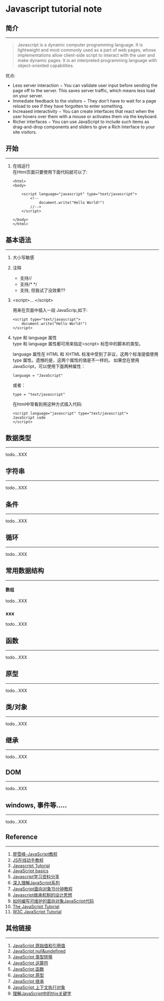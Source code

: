 # Javascript tutorial note

## 简介

---

>Javascript is a dynamic computer programming language. It is lightweight and most commonly used as a part of web pages, whose implementations allow client-side script to interact with the user and make dynamic pages. It is an interpreted programming language with object-oriented capabilities.

优点:

- Less server interaction − You can validate user input before sending the page off to the server. This saves server traffic, which means less load on your server.
- Immediate feedback to the visitors − They don't have to wait for a page reload to see if they have forgotten to enter something.
- Increased interactivity − You can create interfaces that react when the user hovers over them with a mouse or activates them via the keyboard.
- Richer interfaces − You can use JavaScript to include such items as drag-and-drop components and sliders to give a Rich Interface to your site visitors.



## 开始

---

1. 在线运行  
在Html页面只要使用下面代码就可以了:

    ```
    <html>
    <body>
    
        <script language="javascript" type="text/javascript">
            <!--
                document.write("Hello World!")
            //-->
        </script>
        
    </body>
    </html>
    ```

## 基本语法

---
1. 大小写敏感

1. 注释
    - 支持//
    - 支持/* */
    - 支持<!-- //-->, 但我试了没效果??

1. \<script>... \</script>

    用来在页面中插入一段 JavaScrip,如下:

    ```
    <script type="text/javascript">
        document.write("Hello World!")
    </script>
    ```
1. type 和 language 属性  
    type 和 language 属性都可用来指定\<script> 标签中的脚本的类型。

    language 属性在 HTML 和 XHTML 标准中受到了非议，这两个标准提倡使用 type 属性。遗憾的是，这两个属性的值是不一样的。
    如果您在使用 JavaScript，可以使用下面两种属性：

    ```
    language = "JavaScript"
    ```
    或者：

    ```
    type = "text/javascript"
    ```

    在html中常看到用这种方式插入代码:

    ```
    <script language="javascript" type="text/javascript">
    JavaScript code
    </script>
    ```


## 数据类型

---

todo...XXX



## 字符串 

---

todo...XXX



## 条件

---

todo...XXX



## 循环

---

todo...XXX



## 常用数据结构

---

#### 数组

todo...XXX


### xxx

todo...XXX



## 函数

---

todo...XXX



## 原型

---

todo...XXX


## 类/对象

---

todo...XXX



## 继承

---

todo...XXX



## DOM

---

todo...XXX


## windows, 事件等.....

---

todo...XXX



## Reference

---

1. [廖雪峰-JavaScript教程](http://www.liaoxuefeng.com/wiki/001434446689867b27157e896e74d51a89c25cc8b43bdb3000)
1. [JS在线动手教程](https://www.codecademy.com/learn/learn-javascript)
1. [Javascript Tutorial](https://www.tutorialspoint.com/javascript/)
1. [JavaScript basics](https://developer.mozilla.org/en-US/docs/Learn/Getting_started_with_the_web/JavaScript_basics)
1. [Javascript学习资料分享](https://my.oschina.net/warmcafe/blog/52519)
1. [深入理解JavaScript系列](http://www.cnblogs.com/TomXu/archive/2011/12/15/2288411.html)
1. [JavaScript面向对象15分钟教程](http://www.oschina.net/question/100267_52409)
1. [Javascript继承机制的设计思想](http://www.ruanyifeng.com/blog/2011/06/designing_ideas_of_inheritance_mechanism_in_javascript.html)
1. [如何编写可维护的面向对象JavaScript代码](http://blog.jobbole.com/18191/)
1. [The JavaScript Tutorial](http://javascript.info/)
1. [W3C JavaScript Tutorial](http://www.w3schools.com/js/)




## 其他链接

---

1. [JavaScript 原始值和引用值](http://www.jianshu.com/p/e775a3f9ab70)
1. [JavaScript null&undefined](http://www.jianshu.com/p/974c8832d111)
1. [JavaScript 类型转换](http://www.jianshu.com/p/1e7d0ab79b9e)
1. [JavaScript 运算符](http://www.jianshu.com/p/c1b4e3a83674)
1. [JavaScript 函数](http://www.jianshu.com/p/053f5e5c1003)
1. [JavaScript 原型](http://www.jianshu.com/p/5984b51b3d99)
1. [JavaScript 继承](http://www.jianshu.com/p/f8a86847d753)
1. [JavaScript 上下文执行对象](http://www.jianshu.com/p/370d13985f9a)
1. [理解JavaScript中的this关键字](http://www.jianshu.com/p/b60bc3e56c96)




